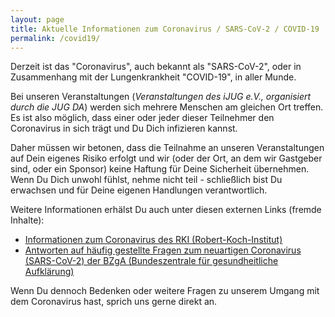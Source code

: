 ```yaml
---
layout: page
title: Aktuelle Informationen zum Coronavirus / SARS-CoV-2 / COVID-19
permalink: /covid19/
---
```


Derzeit ist das "Coronavirus", auch bekannt als "SARS-CoV-2", oder in Zusammenhang mit der Lungenkrankheit "COVID-19", in aller Munde.

Bei unseren Veranstaltungen (_Veranstaltungen des iJUG e.V., organisiert durch die JUG DA_) werden sich mehrere Menschen am gleichen Ort treffen.
Es ist also möglich, dass einer oder jeder dieser Teilnehmer den Coronavirus in sich trägt und Du Dich infizieren kannst.

Daher müssen wir betonen, dass die Teilnahme an unseren Veranstaltungen auf Dein eigenes Risiko erfolgt und wir (oder der Ort, an dem wir Gastgeber sind, oder ein Sponsor) keine Haftung für Deine Sicherheit übernehmen.
Wenn Du Dich unwohl fühlst, nehme nicht teil - schließlich bist Du erwachsen und für Deine eigenen Handlungen verantwortlich.

Weitere Informationen erhälst Du auch unter diesen externen Links (fremde Inhalte):

* [Informationen zum Coronavirus des RKI (Robert-Koch-Institut)](https://www.rki.de/DE/Content/InfAZ/N/Neuartiges_Coronavirus/nCoV_node.html)
* [Antworten auf häufig gestellte Fragen zum neuartigen Coronavirus (SARS-CoV-2) der BZgA (Bundeszentrale für gesundheitliche Aufklärung)](https://www.infektionsschutz.de/coronavirus-sars-cov-2.html)

Wenn Du dennoch Bedenken oder weitere Fragen zu unserem Umgang mit dem Coronavirus hast, sprich uns gerne direkt an.
